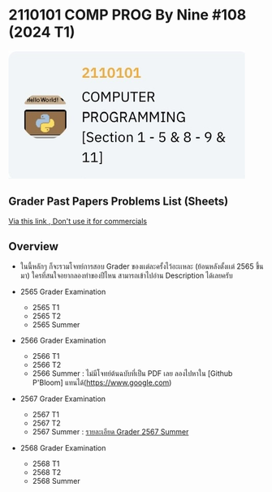 # 2110101 COMP PROG By Nine #108 (2024 T1)
![This Pic](https://github.com/NuBFightForCP51Again/2110101-Computer-Programming/blob/main/101_Others/comp%20prog.png)

## Grader **Past Papers** Problems List (Sheets)
[Via this link , Don't use it for commercials](https://docs.google.com/spreadsheets/d/1Lnr0fJUAuTAKb0WXEis1gX0B1XdrFbnvktUbIbZEKAQ/edit?gid=663663241#gid=663663241)

## Overview
- ในนี้หลักๆ ก็จะรวมโจทย์การสอบ Grader ของเเต่ละครั้งไว้อะเเหละ (ย้อนหลังตั้งเเต่ 2565 ขึ้นมา) ใครที่สนใจอยากลองทำของปีไหน สามารถเข้าไปอ่าน Description ได้เลยครับ

- 2565 Grader Examination
  - 2565 T1
  - 2565 T2
  - 2565 Summer
 
- 2566 Grader Examination
  - 2566 T1
  - 2566 T2
  - 2566 Summer : ไม่มีโจทย์ต้นฉบับที่เป็น PDF เลย ลองไปหาใน [Github P'Bloom] แทนได้(https://www.google.com)

- 2567 Grader Examination
  - 2567 T1
  - 2567 T2
  - 2567 Summer : [รายละเอียด Grader 2567 Summer ](https://github.com/NuBFightForMyDream/2110101-Computer-Programming/blob/main/101_Past%20Papers/2024%20Summer%20(108)%20Grader%20Exam/README.md)
 
- 2568 Grader Examination
  - 2568 T1
  - 2568 T2
  - 2568 Summer
 
